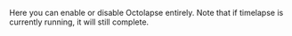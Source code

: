 
Here you can enable or disable Octolapse entirely.  Note that if timelapse is currently running, it will still complete.
